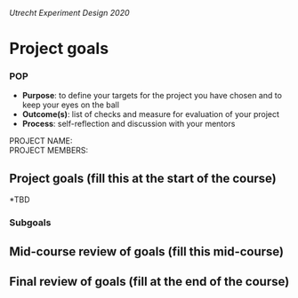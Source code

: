 *Utrecht Experiment Design 2020*

# Project goals

### POP

+ **Purpose**: to define your targets for the project you have chosen and to keep your eyes on the ball 
+ **Outcome(s)**: list of checks and measure for evaluation of your project
+ **Process**: self-reflection and discussion with your mentors

PROJECT NAME:   
PROJECT MEMBERS: 

## Project goals (fill this at the start of the course)
*TBD
### Subgoals


## Mid-course review of goals (fill this mid-course)



## Final review of goals (fill at the end of the course)

